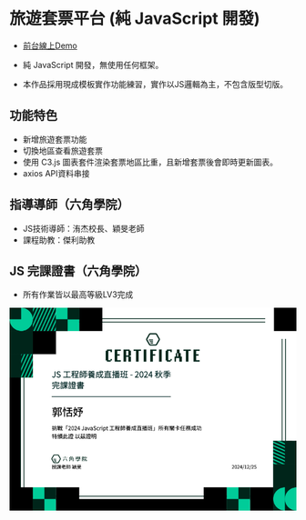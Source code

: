# 旅遊套票平台 (純 JavaScript 開發)

- [前台線上Demo](https://satarkuo.github.io/JSCourseW7/)

- 純 JavaScript 開發，無使用任何框架。
- 本作品採用現成模板實作功能練習，實作以JS邏輯為主，不包含版型切版。

## 功能特色
- 新增旅遊套票功能
- 切換地區查看旅遊套票
- 使用 C3.js 圖表套件渲染套票地區比重，且新增套票後會即時更新圖表。
- axios API資料串接

## 指導導師（六角學院）
- JS技術導師：洧杰校長、穎旻老師
- 課程助教：傑利助教

## JS 完課證書（六角學院）
- 所有作業皆以最高等級LV3完成

![截圖](https://github.com/satarkuo/SmartPawLife/blob/main/screenshots/jsCertificate.png)
